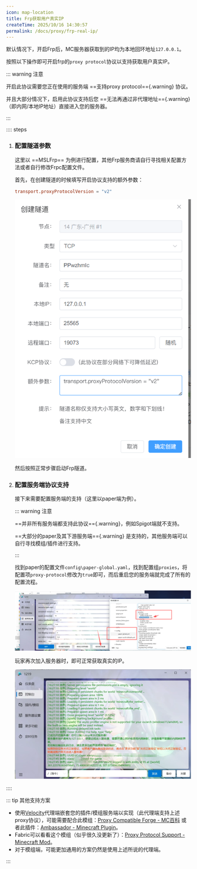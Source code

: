 ```yaml
---
icon: map-location
title: Frp获取用户真实IP
createTime: 2025/10/16 14:30:57
permalink: /docs/proxy/frp-real-ip/
---
```


默认情况下，开启Frp后，MC服务器获取到的IP均为本地回环地址`127.0.0.1`。

按照以下操作即可开启frp的`proxy protocol`协议以支持获取用户真实IP。

::: warning 注意

开启此协议需要您正在使用的服务端 ==支持proxy protocol=={.warning} 协议。

并且大部分情况下，启用此协议支持后您 ==无法再通过非代理地址=={.warning}（即内网/本地IP地址）直接进入您的服务器。

:::

:::: steps

1. ### 配置隧道参数

   这里以 ==MSLFrp== 为例进行配置，其他Frp服务商请自行寻找相关配置方法或者自行修改Frpc配置文件。

   首先，在创建隧道的时候填写开启协议支持的额外参数：

   ```toml
   transport.proxyProtocolVersion = "v2"
   ```

   

   ![img](./assets/image-20251011162056844-1760596903416-1.png)

   然后按照正常步骤启动Frp隧道。

2. ### 配置服务端协议支持

   接下来需要配置服务端的支持（这里以paper端为例）。

   ::: warning 注意

   ==并非所有服务端都支持此协议=={.warning}，例如Spigot端就不支持。

   ==大部分的paper及其下游服务端=={.warning} 是支持的，其他服务端可以自行寻找模组/插件进行支持。

   :::

   找到paper的配置文件`config\paper-global.yaml`，找到配置组`proxies`，将配置项`proxy-protocol`修改为`true`即可，而后重启您的服务端就完成了所有的配置流程。

   ![img](./assets/image-20251011162611854-1760596962324-4.png)

   玩家再次加入服务器时，即可正常获取真实的IP。

   ![image-20251011162823582](./assets/image-20251011162823582-1760596969532-7.png)

::::

::: tip 其他支持方案

- 使用[Velocity](https://papermc.io/software/velocity)代理端嵌套您的插件/模组服务端以实现（此代理端支持上述proxy协议），可能需要配合此模组：[Proxy Compatible Forge - MC百科](https://www.mcmod.cn/class/13564.html) 或者此插件：[Ambassador - Minecraft Plugin](https://modrinth.com/plugin/ambassador/versions)。
- Fabric可以看看这个模组（似乎很久没更新了）：[Proxy Protocol Support - Minecraft Mod](https://modrinth.com/mod/proxy-protocol-support/versions)。
- 对于模组端，可能更加通用的方案仍然是使用上述所说的代理端。

:::
